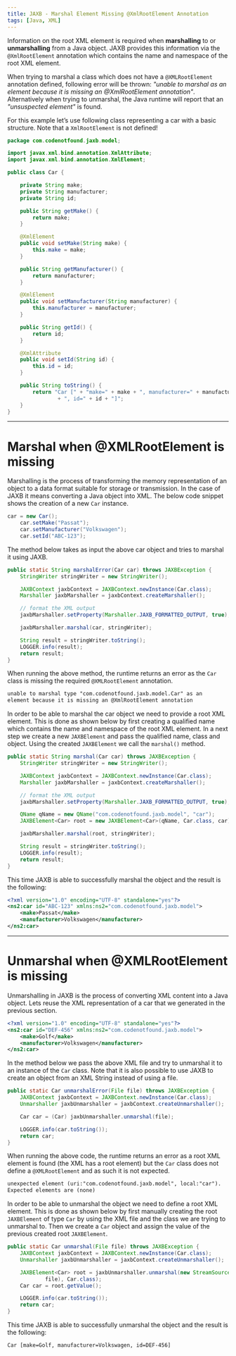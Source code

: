 ```yaml
---
title: JAXB - Marshal Element Missing @XmlRootElement Annotation
tags: [Java, XML]
---
```


Information on the root XML element is required when **marshalling** to or **unmarshalling** from a Java object. JAXB provides this information via the `@XmlRootElement` annotation which contains the name and namespace of the root XML element.

When trying to marshal a class which does not have a `@XMLRootElement` annotation defined, following error will be thrown: *"unable to marshal as an element because it is missing an @XmlRootElement annotation"*. Alternatively when trying to unmarshal, the Java runtime will report that an *"unsuspected element"* is found.

For this example let’s use following class representing a car with a basic structure. Note that a `XmlRootElement` is not defined!

~~~ java
package com.codenotfound.jaxb.model;

import javax.xml.bind.annotation.XmlAttribute;
import javax.xml.bind.annotation.XmlElement;

public class Car {

    private String make;
    private String manufacturer;
    private String id;

    public String getMake() {
        return make;
    }

    @XmlElement
    public void setMake(String make) {
        this.make = make;
    }

    public String getManufacturer() {
        return manufacturer;
    }

    @XmlElement
    public void setManufacturer(String manufacturer) {
        this.manufacturer = manufacturer;
    }

    public String getId() {
        return id;
    }

    @XmlAttribute
    public void setId(String id) {
        this.id = id;
    }

    public String toString() {
        return "Car [" + "make=" + make + ", manufacturer=" + manufacturer
                + ", id=" + id + "]";
    }
}
~~~

* * *

# Marshal when @XMLRootElement is missing

Marshalling is the process of transforming the memory representation of an object to a data format suitable for storage or transmission. In the case of JAXB it means converting a Java object into XML. The below code snippet shows the creation of a new `Car` instance.

~~~ java
car = new Car();
    car.setMake("Passat");
    car.setManufacturer("Volkswagen");
    car.setId("ABC-123");
~~~

The method below takes as input the above car object and tries to marshal it using JAXB.

~~~ java
public static String marshalError(Car car) throws JAXBException {
    StringWriter stringWriter = new StringWriter();

    JAXBContext jaxbContext = JAXBContext.newInstance(Car.class);
    Marshaller jaxbMarshaller = jaxbContext.createMarshaller();

    // format the XML output
    jaxbMarshaller.setProperty(Marshaller.JAXB_FORMATTED_OUTPUT, true);

    jaxbMarshaller.marshal(car, stringWriter);

    String result = stringWriter.toString();
    LOGGER.info(result);
    return result;
}
~~~

When running the above method, the runtime returns an error as the `Car` class is missing the required `@XMLRootElement` annotation.

~~~ html
unable to marshal type "com.codenotfound.jaxb.model.Car" as an
element because it is missing an @XmlRootElement annotation
~~~

In order to be able to marshal the car object we need to provide a root XML element. This is done as shown below by first creating a qualified name which contains the name and namespace of the root XML element. In a next step we create a new `JAXBElement` and pass the qualified name, class and object. Using the created `JAXBElement` we call the `marshal()` method.

~~~ java
public static String marshal(Car car) throws JAXBException {
    StringWriter stringWriter = new StringWriter();

    JAXBContext jaxbContext = JAXBContext.newInstance(Car.class);
    Marshaller jaxbMarshaller = jaxbContext.createMarshaller();

    // format the XML output
    jaxbMarshaller.setProperty(Marshaller.JAXB_FORMATTED_OUTPUT, true);

    QName qName = new QName("com.codenotfound.jaxb.model", "car");
    JAXBElement<Car> root = new JAXBElement<Car>(qName, Car.class, car);

    jaxbMarshaller.marshal(root, stringWriter);

    String result = stringWriter.toString();
    LOGGER.info(result);
    return result;
}
~~~

This time JAXB is able to successfully marshal the object and the result is the following:

~~~ xml
<?xml version="1.0" encoding="UTF-8" standalone="yes"?>
<ns2:car id="ABC-123" xmlns:ns2="com.codenotfound.jaxb.model">
    <make>Passat</make>
    <manufacturer>Volkswagen</manufacturer>
</ns2:car>
~~~

* * *

# Unmarshal when @XMLRootElement is missing

Unmarshalling in JAXB is the process of converting XML content into a Java object. Lets reuse the XML representation of a car that we generated in the previous section.

~~~ xml
<?xml version="1.0" encoding="UTF-8" standalone="yes"?>
<ns2:car id="DEF-456" xmlns:ns2="com.codenotfound.jaxb.model">
    <make>Golf</make>
    <manufacturer>Volkswagen</manufacturer>
</ns2:car>
~~~

In the method below we pass the above XML file and try to unmarshal it to an instance of the `Car` class. Note that it is also possible to use JAXB to create an object from an XML String instead of using a file.

~~~ java
public static Car unmarshalError(File file) throws JAXBException {
    JAXBContext jaxbContext = JAXBContext.newInstance(Car.class);
    Unmarshaller jaxbUnmarshaller = jaxbContext.createUnmarshaller();

    Car car = (Car) jaxbUnmarshaller.unmarshal(file);

    LOGGER.info(car.toString());
    return car;
}
~~~

When running the above code, the runtime returns an error as a root XML element is found (the XML has a root element) but the `Car` class does not define a `@XMLRootElement` and as such it is not expected.

~~~ html
unexpected element (uri:"com.codenotfound.jaxb.model", local:"car").
Expected elements are (none)
~~~

In order to be able to unmarshal the object we need to define a root XML element. This is done as shown below by first manually creating the root `JAXBElement` of type `Car` by using the XML file and the class we are trying to unmarshal to. Then we create a `Car` object and assign the value of the previous created root `JAXBElement`.

~~~ java
public static Car unmarshal(File file) throws JAXBException {
    JAXBContext jaxbContext = JAXBContext.newInstance(Car.class);
    Unmarshaller jaxbUnmarshaller = jaxbContext.createUnmarshaller();

    JAXBElement<Car> root = jaxbUnmarshaller.unmarshal(new StreamSource(
            file), Car.class);
    Car car = root.getValue();

    LOGGER.info(car.toString());
    return car;
}
~~~

This time JAXB is able to successfully unmarshal the object and the result is the following:

~~~ html
Car [make=Golf, manufacturer=Volkswagen, id=DEF-456]
~~~